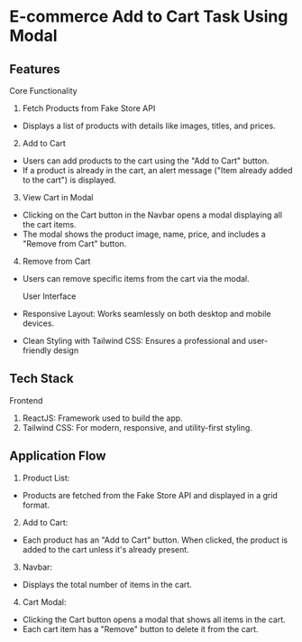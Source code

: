 # E-commerce Add to Cart Task Using Modal

##  Features
  Core Functionality

1. Fetch Products from Fake Store API
* Displays a list of products with details like images, titles, and prices.

2. Add to Cart
* Users can add products to the cart using the "Add to Cart" button.
* If a product is already in the cart, an alert message ("Item already added to the cart") is displayed.

3. View Cart in Modal
* Clicking on the Cart button in the Navbar opens a modal displaying all the cart items.
* The modal shows the product image, name, price, and includes a "Remove from Cart" button.

4. Remove from Cart
* Users can remove specific items from the cart via the modal.

  User Interface
* Responsive Layout: Works seamlessly on both desktop and mobile devices.
* Clean Styling with Tailwind CSS: Ensures a professional and user-friendly design


## Tech Stack

Frontend
1. ReactJS: Framework used to build the app.
2. Tailwind CSS: For modern, responsive, and utility-first styling.



## Application Flow

1. Product List:

* Products are fetched from the Fake Store API and displayed in a grid format.

2. Add to Cart:

* Each product has an "Add to Cart" button. When clicked, the product is added to the cart unless it's already present.

3. Navbar:

* Displays the total number of items in the cart.

4. Cart Modal:

* Clicking the Cart button opens a modal that shows all items in the cart.
* Each cart item has a "Remove" button to delete it from the cart.
